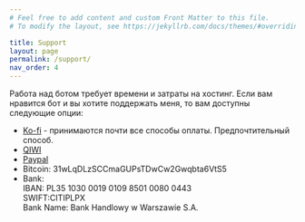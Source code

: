 ```yaml
---
# Feel free to add content and custom Front Matter to this file.
# To modify the layout, see https://jekyllrb.com/docs/themes/#overriding-theme-defaults

title: Support
layout: page
permalink: /support/
nav_order: 4
---
```


Работа над ботом требует времени и затраты на хостинг. Если вам нравится бот и вы хотите поддержать меня, то вам доступны следующие опции: 

* [Ko-fi](https://ko-fi.com/N4N3Y0RK) - принимаются почти все способы оплаты. Предпочтительный способ. 
* [QIWI](http://qiwi.com/n/VIOLETTAPE)
* [Paypal](https://www.paypal.me/violettape)
* Bitcoin: 31wLqDLzSCCmaGUPsTDwCw2Gwqbta6VtS5
* Bank:  
     IBAN: PL35 1030 0019 0109 8501 0080 0443  
     SWIFT:CITIPLPX  
     Bank Name: Bank Handlowy w Warszawie S.A. 